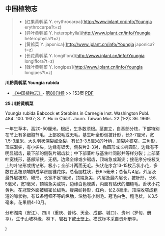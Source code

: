 

## 中国植物志

> * [红果黄鹌菜  Y.  erythrocarpa](http://www.iplant.cn/info/Youngia erythrocarpa?t=z)
> * [异叶黄鹌菜  Y.  heterophylla](http://www.iplant.cn/info/Youngia heterophylla?t=z)
> * [黄鹌菜  Y.  japonica](http://www.iplant.cn/info/Youngia japonica?t=z)
> * [长花黄鹌菜  Y.  longiflora](http://www.iplant.cn/info/Youngia longiflora?t=z)
> * [戟叶黄鹌菜  Y.  longipes](http://www.iplant.cn/info/Youngia longipes?t=z)


**川黔黄鹌菜 Youngia rubida**

* [《中国植物志》](http://www.iplant.cn/frps)- [第80(1)卷](http://www.iplant.cn/frps/vol/80(1)) >> 153页 [PDF](http://www.iplant.cn/frps/pdf/80(1)/153a.PDF)


**25.川黔黄鹌菜**

Youngia rubida Babcock et Stebbins in Carnegie Inst. Washington Publ. 484: 100. 1937; S. Y. Hu in Quart. Journ. Taiwan Mus. 22 (1-2): 36. 1969.

一年生草本，高20-50厘米。根细，生多数须根。茎直立，自基部分枝，下部特别在节上有多细胞节毛，上部脱毛或无毛。基生叶全形倒披针形，长3-7厘米，宽1.5-3厘米，大头羽状深裂或全裂，有长3-3.5厘米的叶柄，顶裂片狭窄，三角形，顶端渐尖，有小尖头，边缘有锯齿，侧裂片2-3对，椭圆形或长椭圆形，边缘有不明显锯齿，最下部的侧裂片锯齿状；中下部茎叶与基生叶同形并等样分裂；上部茎叶宽线形，基部渐狭，无柄，边缘全缘或少锯齿，顶端急或渐尖；接花序分枝枝叉上的叶钻形或线钻形，极小；全部叶两面无毛。头状花序含13-15枚舌状小花，多数在茎枝顶端排成伞房圆锥花序。总苞圆柱状，长6.5毫米；总苞片4层，外层及最外层极短，卵形，长宽不足1毫米，顶端急尖，内层及最内层长，披针形，长6. 5毫米，宽1毫米，顶端急尖或钝，边缘白色膜质，内面有贴伏的细糙毛。舌状小花黄色，花冠管外面被稠密长绒毛。瘦果纺锤形，红色，长2.8毫米，顶端收窄成粗短的喙状物，有12条粗细不等的纵肋，沿肋有小刺毛。冠毛白色，糙毛状，长3.5毫米。花果期4-10月。

分布湖南（安江）、四川（重庆、普格、天全、成都、城口）、贵州（罗甸、册亨）。生于山坡林缘、林下、岩石下或土壁上。模式标本采自贵州册亨。

}